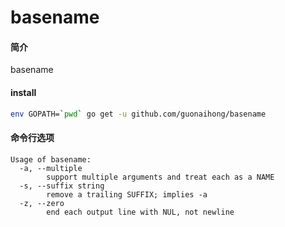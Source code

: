 # basename

#### 简介
basename 

#### install
```bash
env GOPATH=`pwd` go get -u github.com/guonaihong/basename
```

#### 命令行选项
```console
Usage of basename:
  -a, --multiple
    	support multiple arguments and treat each as a NAME
  -s, --suffix string
    	remove a trailing SUFFIX; implies -a
  -z, --zero
    	end each output line with NUL, not newline
```
